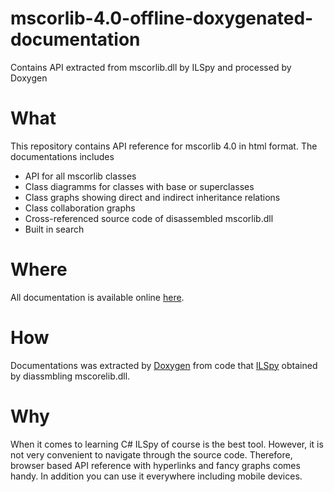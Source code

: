 # mscorlib-4.0-offline-doxygenated-documentation
Contains API extracted from mscorlib.dll by ILSpy and processed by Doxygen

# What 

This repository contains API reference for mscorlib 4.0 in html format. The documentations includes

 * API for all mscorlib classes
 * Class diagramms for classes with base or superclasses
 * Class graphs showing direct and indirect inheritance relations
 * Class collaboration graphs
 * Cross-referenced source code of disassembled mscorlib.dll
 * Built in search 
 
# Where

All documentation is available online [here](https://itismynamenow.github.io/mscorlib-4.0-offline-doxygenated-documentation/html/annotated.html).

# How

Documentations was extracted by [Doxygen](http://www.doxygen.nl/) from code that [ILSpy](https://github.com/icsharpcode/ILSpy) obtained by diassmbling mscorelib.dll. 

# Why

When it comes to learning C# ILSpy of course is the best tool. However, it is not very convenient to navigate through the source code. Therefore, browser based API reference with hyperlinks and fancy graphs comes handy. In addition you can use it everywhere including mobile devices.

